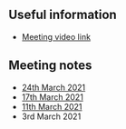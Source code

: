 ## Useful information
- [Meeting video link](https://meet.google.com/ddz-pujj-ayi)

## Meeting notes
- [24th March 2021](https://github.com/HyphaApp/hypha/wiki/otf-finance-workflow-meetings-20210324)
- [17th March 2021](https://github.com/HyphaApp/hypha/wiki/otf-finance-workflow-meetings-20210317)
- [11th March 2021](https://github.com/HyphaApp/hypha/wiki/otf-finance-workflow-meetings-20210311)
- 3rd March 2021